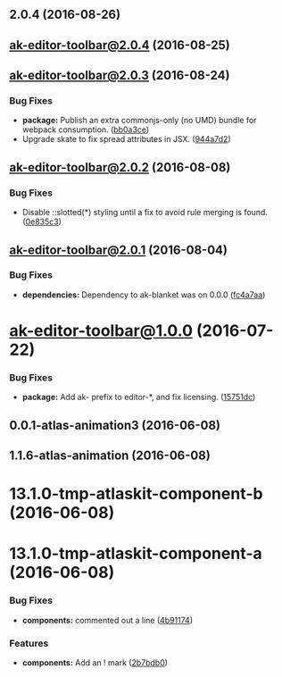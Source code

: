 <a name="2.0.4"></a>
## 2.0.4 (2016-08-26)



<a name="ak-editor-toolbar@2.0.4"></a>
## ak-editor-toolbar@2.0.4 (2016-08-25)



<a name="ak-editor-toolbar@2.0.3"></a>
## ak-editor-toolbar@2.0.3 (2016-08-24)


### Bug Fixes

* **package:** Publish an extra commonjs-only (no UMD) bundle for webpack consumption. ([bb0a3ce](https://bitbucket.org/atlassian/atlaskit/commits/bb0a3ce))
* Upgrade skate to fix spread attributes in JSX. ([944a7d2](https://bitbucket.org/atlassian/atlaskit/commits/944a7d2))



<a name="ak-editor-toolbar@2.0.2"></a>
## ak-editor-toolbar@2.0.2 (2016-08-08)


### Bug Fixes

* Disable ::slotted(*) styling until a fix to avoid rule merging is found. ([0e835c3](https://bitbucket.org/atlassian/atlaskit/commits/0e835c3))



<a name="ak-editor-toolbar@2.0.1"></a>
## ak-editor-toolbar@2.0.1 (2016-08-04)


### Bug Fixes

* **dependencies:** Dependency to ak-blanket was on 0.0.0 ([fc4a7aa](https://bitbucket.org/atlassian/atlaskit/commits/fc4a7aa))



<a name="ak-editor-toolbar@1.0.0"></a>
# ak-editor-toolbar@1.0.0 (2016-07-22)


### Bug Fixes

* **package:** Add ak- prefix to editor-*, and fix licensing. ([15751dc](https://bitbucket.org/atlassian/atlaskit/commits/15751dc))



<a name="0.0.1-atlas-animation3"></a>
## 0.0.1-atlas-animation3 (2016-06-08)



<a name="1.1.6-atlas-animation"></a>
## 1.1.6-atlas-animation (2016-06-08)



<a name="13.1.0-tmp-atlaskit-component-b"></a>
# 13.1.0-tmp-atlaskit-component-b (2016-06-08)



<a name="13.1.0-tmp-atlaskit-component-a"></a>
# 13.1.0-tmp-atlaskit-component-a (2016-06-08)


### Bug Fixes

* **components:** commented out a line ([4b91174](https://bitbucket.org/atlassian/atlaskit/commits/4b91174))


### Features

* **components:** Add an ! mark ([2b7bdb0](https://bitbucket.org/atlassian/atlaskit/commits/2b7bdb0))



